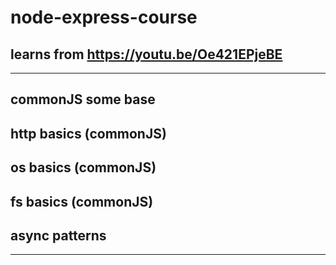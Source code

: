 # node-express-course
## learns from https://youtu.be/Oe421EPjeBE
***
## commonJS some base
## http basics (commonJS)
## os basics (commonJS)
## fs basics  (commonJS)
## async patterns
***
